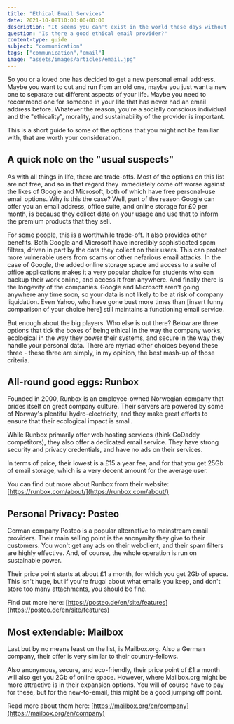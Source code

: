 ```yaml
---
title: "Ethical Email Services"
date: 2021-10-08T10:00:00+00:00
description: "It seems you can't exist in the world these days without an email address. But if you want to avoid the big companies, think about the environment, or want to give your money to a company with good values, what can you do?"
question: "Is there a good ethical email provider?"
content-type: guide
subject: "communication"
tags: ["communication","email"]
image: "assets/images/articles/email.jpg"
---
```


So you or a loved one has decided to get a new personal email address. Maybe you want to cut and run from an old one, maybe you just want a new one to separate out different aspects of your life. Maybe you need to recommend one for someone in your life that has never had an email address before. Whatever the reason, you're a socially conscious individual and the "ethicality", morality, and sustainability of the provider is important.
 
This is a short guide to some of the options that you might not be familiar with, that are worth your consideration.
 
## A quick note on the "usual suspects"
As with all things in life, there are trade-offs. Most of the options on this list are not free, and so in that regard they immediately come off worse against the likes of Google and Microsoft, both of which have free personal-use email options. Why is this the case? Well, part of the reason Google can offer you an email address, office suite, and online storage for £0 per month, is because they collect data on your usage and use that to inform the premium products that they sell.
 
For some people, this is a worthwhile trade-off. It also provides other benefits. Both Google and Microsoft have incredibly sophisticated spam filters, driven in part by the data they collect on their users. This can protect more vulnerable users from scams or other nefarious email attacks. In the case of Google, the added online storage space and access to a suite of office applications makes it a very popular choice for students who can backup their work online, and access it from anywhere. And finally there is the longevity of the companies. Google and Microsoft aren't going anywhere any time soon, so your data is not likely to be at risk of company liquidation. Even Yahoo, who have gone bust more times than [insert funny comparison of your choice here] still maintains a functioning email service.
 
But enough about the big players. Who else is out there? Below are three options that tick the boxes of being ethical in the way the company works, ecological in the way they power their systems, and secure in the way they handle your personal data. There are myriad other choices beyond these three - these three are simply, in my opinion, the best mash-up of those criteria.

## All-round good eggs: Runbox
Founded in 2000, Runbox is an employee-owned Norwegian company that prides itself on great company culture. Their servers are powered by some of Norway's plentiful hydro-electricity, and they make great efforts to ensure that their ecological impact is small.
 
While Runbox primarily offer web hosting services (think GoDaddy competitors), they also offer a dedicated email service. They have strong security and privacy credentials, and have no ads on their services.
 
In terms of price, their lowest is a £15 a year fee, and for that you get 25Gb of email storage, which is a very decent amount for the average user.
 
You can find out more about Runbox from their website: [https://runbox.com/about/](https://runbox.com/about/)

## Personal Privacy: Posteo
German company Posteo is a popular alternative to mainstream email providers. Their main selling point is the anonymity they give to their customers. You won't get any ads on their webclient, and their spam filters are highly effective. And, of course, the whole operation is run on sustainable power.
 
Their price point starts at about £1 a month, for which you get 2Gb of space. This isn't huge, but if you're frugal about what emails you keep, and don't store too many attachments, you should be fine.
 
Find out more here: [https://posteo.de/en/site/features](https://posteo.de/en/site/features)

## Most extendable: Mailbox
Last but by no means least on the list, is Mailbox.org. Also a German company, their offer is very similar to their country-fellows.
 
Also anonymous, secure, and eco-friendly, their price point of £1 a month will also get you 2Gb of online space. However, where Mailbox.org might be more attractive is in their expansion options. You will of course have to pay for these, but for the new-to-email, this might be a good jumping off point.
 
Read more about them here: [https://mailbox.org/en/company](https://mailbox.org/en/company)